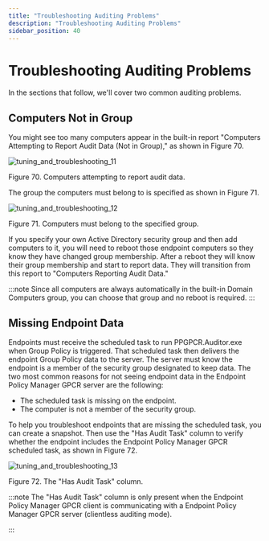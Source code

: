 ```yaml
---
title: "Troubleshooting Auditing Problems"
description: "Troubleshooting Auditing Problems"
sidebar_position: 40
---
```


# Troubleshooting Auditing Problems

In the sections that follow, we'll cover two common auditing problems.

## Computers Not in Group

You might see too many computers appear in the built-in report "Computers Attempting to Report Audit
Data (Not in Group)," as shown in Figure 70.

![tuning_and_troubleshooting_11](/images/endpointpolicymanager/troubleshooting/grouppolicycompliancereporter/tuning_and_troubleshooting_11.webp)

Figure 70. Computers attempting to report audit data.

The group the computers must belong to is specified as shown in Figure 71.

![tuning_and_troubleshooting_12](/images/endpointpolicymanager/troubleshooting/grouppolicycompliancereporter/tuning_and_troubleshooting_12.webp)

Figure 71. Computers must belong to the specified group.

If you specify your own Active Directory security group and then add computers to it, you will need
to reboot those endpoint computers so they know they have changed group membership. After a reboot
they will know their group membership and start to report data. They will transition from this
report to "Computers Reporting Audit Data."

:::note
Since all computers are always automatically in the built-in Domain Computers group, you
can choose that group and no reboot is required.
:::


## Missing Endpoint Data

Endpoints must receive the scheduled task to run PPGPCR.Auditor.exe when Group Policy is triggered.
That scheduled task then delivers the endpoint Group Policy data to the server. The server must know
the endpoint is a member of the security group designated to keep data. The two most common reasons
for not seeing endpoint data in the Endpoint Policy Manager GPCR server are the following:

- The scheduled task is missing on the endpoint.
- The computer is not a member of the security group.

To help you troubleshoot endpoints that are missing the scheduled task, you can create a snapshot.
Then use the "Has Audit Task" column to verify whether the endpoint includes the Endpoint Policy
Manager GPCR scheduled task, as shown in Figure 72.

![tuning_and_troubleshooting_13](/images/endpointpolicymanager/troubleshooting/grouppolicycompliancereporter/tuning_and_troubleshooting_13.webp)

Figure 72. The "Has Audit Task" column.

:::note
The "Has Audit Task" column is only present when the Endpoint Policy Manager GPCR client
is communicating with a Endpoint Policy Manager GPCR server (clientless auditing mode).

:::
